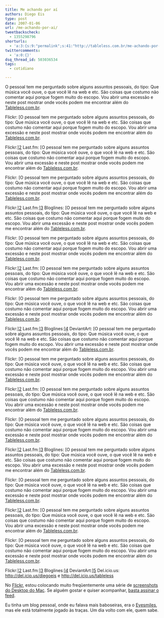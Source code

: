```yaml
---
title: Me achando por aí
authors: Diego Eis
type: post
date: 2007-01-06
url: /me-achando-por-ai/
tweetbackscheck:
  - 1355298796
shorturls:
  - 'a:3:{s:9:"permalink";s:41:"http://tableless.com.br/me-achando-por-ai";s:7:"tinyurl";s:26:"http://tinyurl.com/3tpyghz";s:4:"isgd";s:19:"http://is.gd/f7tu3u";}'
twittercomments:
  - 'a:0:{}'
dsq_thread_id: 503036534
tags:
  - cotidiano

---
```

O pessoal tem me perguntado sobre alguns assuntos pessoais, do tipo: Que música você ouve, o que você lê na web e etc. São coisas que costumo não comentar aqui porque fogem muito do escopo. Vou abrir uma excessão e neste post mostrar onde vocês podem me encontrar além do [Tableless.com.br][1].

Flickr: [O pessoal tem me perguntado sobre alguns assuntos pessoais, do tipo: Que música você ouve, o que você lê na web e etc. São coisas que costumo não comentar aqui porque fogem muito do escopo. Vou abrir uma excessão e neste post mostrar onde vocês podem me encontrar além do [Tableless.com.br][1].

Flickr:][2] Last.fm: [O pessoal tem me perguntado sobre alguns assuntos pessoais, do tipo: Que música você ouve, o que você lê na web e etc. São coisas que costumo não comentar aqui porque fogem muito do escopo. Vou abrir uma excessão e neste post mostrar onde vocês podem me encontrar além do [Tableless.com.br][1].

Flickr: [O pessoal tem me perguntado sobre alguns assuntos pessoais, do tipo: Que música você ouve, o que você lê na web e etc. São coisas que costumo não comentar aqui porque fogem muito do escopo. Vou abrir uma excessão e neste post mostrar onde vocês podem me encontrar além do [Tableless.com.br][1].

Flickr:][2] Last.fm:][3] Bloglines: [O pessoal tem me perguntado sobre alguns assuntos pessoais, do tipo: Que música você ouve, o que você lê na web e etc. São coisas que costumo não comentar aqui porque fogem muito do escopo. Vou abrir uma excessão e neste post mostrar onde vocês podem me encontrar além do [Tableless.com.br][1].

Flickr: [O pessoal tem me perguntado sobre alguns assuntos pessoais, do tipo: Que música você ouve, o que você lê na web e etc. São coisas que costumo não comentar aqui porque fogem muito do escopo. Vou abrir uma excessão e neste post mostrar onde vocês podem me encontrar além do [Tableless.com.br][1].

Flickr:][2] Last.fm: [O pessoal tem me perguntado sobre alguns assuntos pessoais, do tipo: Que música você ouve, o que você lê na web e etc. São coisas que costumo não comentar aqui porque fogem muito do escopo. Vou abrir uma excessão e neste post mostrar onde vocês podem me encontrar além do [Tableless.com.br][1].

Flickr: [O pessoal tem me perguntado sobre alguns assuntos pessoais, do tipo: Que música você ouve, o que você lê na web e etc. São coisas que costumo não comentar aqui porque fogem muito do escopo. Vou abrir uma excessão e neste post mostrar onde vocês podem me encontrar além do [Tableless.com.br][1].

Flickr:][2] Last.fm:][3] Bloglines:][4] DeviantArt: [O pessoal tem me perguntado sobre alguns assuntos pessoais, do tipo: Que música você ouve, o que você lê na web e etc. São coisas que costumo não comentar aqui porque fogem muito do escopo. Vou abrir uma excessão e neste post mostrar onde vocês podem me encontrar além do [Tableless.com.br][1].

Flickr: [O pessoal tem me perguntado sobre alguns assuntos pessoais, do tipo: Que música você ouve, o que você lê na web e etc. São coisas que costumo não comentar aqui porque fogem muito do escopo. Vou abrir uma excessão e neste post mostrar onde vocês podem me encontrar além do [Tableless.com.br][1].

Flickr:][2] Last.fm: [O pessoal tem me perguntado sobre alguns assuntos pessoais, do tipo: Que música você ouve, o que você lê na web e etc. São coisas que costumo não comentar aqui porque fogem muito do escopo. Vou abrir uma excessão e neste post mostrar onde vocês podem me encontrar além do [Tableless.com.br][1].

Flickr: [O pessoal tem me perguntado sobre alguns assuntos pessoais, do tipo: Que música você ouve, o que você lê na web e etc. São coisas que costumo não comentar aqui porque fogem muito do escopo. Vou abrir uma excessão e neste post mostrar onde vocês podem me encontrar além do [Tableless.com.br][1].

Flickr:][2] Last.fm:][3] Bloglines: [O pessoal tem me perguntado sobre alguns assuntos pessoais, do tipo: Que música você ouve, o que você lê na web e etc. São coisas que costumo não comentar aqui porque fogem muito do escopo. Vou abrir uma excessão e neste post mostrar onde vocês podem me encontrar além do [Tableless.com.br][1].

Flickr: [O pessoal tem me perguntado sobre alguns assuntos pessoais, do tipo: Que música você ouve, o que você lê na web e etc. São coisas que costumo não comentar aqui porque fogem muito do escopo. Vou abrir uma excessão e neste post mostrar onde vocês podem me encontrar além do [Tableless.com.br][1].

Flickr:][2] Last.fm: [O pessoal tem me perguntado sobre alguns assuntos pessoais, do tipo: Que música você ouve, o que você lê na web e etc. São coisas que costumo não comentar aqui porque fogem muito do escopo. Vou abrir uma excessão e neste post mostrar onde vocês podem me encontrar além do [Tableless.com.br][1].

Flickr: [O pessoal tem me perguntado sobre alguns assuntos pessoais, do tipo: Que música você ouve, o que você lê na web e etc. São coisas que costumo não comentar aqui porque fogem muito do escopo. Vou abrir uma excessão e neste post mostrar onde vocês podem me encontrar além do [Tableless.com.br][1].

Flickr:][2] Last.fm:][3] Bloglines:][4] DeviantArt:][5] Del.icio.us: <http://del.icio.us/diegoeis> e <http://del.icio.us/tableless>

No [Flickr][2], estou colocando muito freqüentemente uma série de [screenshots do Desktop do Mac][6]. Se alguém gostar e quiser acompanhar, [basta assinar o feed][7].

Eu tinha um blog pessoal, onde eu falava mais baboseiras, era o [Eyesmiles][8], mas ele está totalmente jogado às traças. Um dia volto com ele, quem sabe.

 [1]: http://tableless.com.br/
 [2]: http://flickr.com/photos/diegoeis/sets
 [3]: http://www.last.fm/user/diegoeis
 [4]: http://www.bloglines.com/public/diegoeis
 [5]: http://diegoeis.deviantart.com/
 [6]: http://flickr.com/photos/diegoeis/sets/72157594346646869/detail/
 [7]: feed://feeds.feedburner.com/diegoeisflickr
 [8]: http://tableless.com.br/eyesmiles/